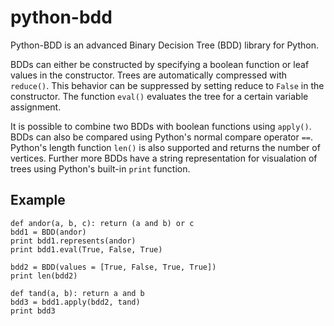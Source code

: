 python-bdd
==========

Python-BDD is an advanced Binary Decision Tree (BDD) library for Python.

BDDs can either be constructed by specifying a boolean function or leaf values in the constructor. Trees are automatically compressed with `reduce()`. This behavior can be suppressed by setting reduce to `False` in the constructor. The function `eval()` evaluates the tree for a certain variable assignment.

It is possible to combine two BDDs with boolean functions using `apply()`. BDDs can also be compared using Python's normal compare operator `==`. Python's length function `len()` is also supported and returns the number of vertices. Further more BDDs have a string representation for visualation of trees using Python's built-in `print` function.

Example
-------

    def andor(a, b, c): return (a and b) or c
    bdd1 = BDD(andor)
    print bdd1.represents(andor)
    print bdd1.eval(True, False, True)
    
    bdd2 = BDD(values = [True, False, True, True])
    print len(bdd2)

    def tand(a, b): return a and b
    bdd3 = bdd1.apply(bdd2, tand)
    print bdd3